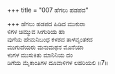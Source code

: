 +++
title = "007 ಹೆಗಲು ಹಡಪದ"

+++
ಹೆಗಲು ಹಡಪದ ಹಿಡಿದ ಮುಕುರಾ  
ಳಿಗಳ ಚಿಮ್ಮುವ ಸೀಗುರಿಯ ಹಾ  
ವುಗೆಯ ಹೇಮನಿಬಂಧ ಕಳಶದ ತಾಳವೃಂತಕದ   
ಮುಗುದೆಯರು ಮನುಮಥನ ಮೊನೆಯಾ  
ಳುಗಳ ಮುಸುಕಿತು ಮಾನಿನಿಯ ದಂ  
ಡಿಗೆಯ ಮೈಕಾಂತಿಗಳ ದೂವಾಳಿಗಳ ಲಹರಿಯಲಿ     ॥7॥